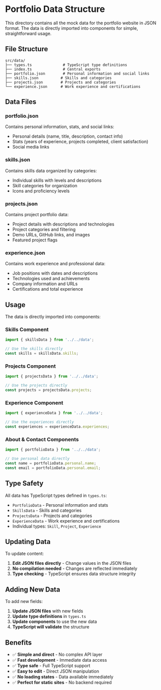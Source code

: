 # Portfolio Data Structure

This directory contains all the mock data for the portfolio website in JSON format. The data is directly imported into components for simple, straightforward usage.

## File Structure

```
src/data/
├── types.ts              # TypeScript type definitions
├── index.ts              # Central exports
├── portfolio.json        # Personal information and social links
├── skills.json          # Skills and categories
├── projects.json        # Projects and categories
└── experience.json      # Work experience and certifications
```

## Data Files

### portfolio.json
Contains personal information, stats, and social links:
- Personal details (name, title, description, contact info)
- Stats (years of experience, projects completed, client satisfaction)
- Social media links

### skills.json
Contains skills data organized by categories:
- Individual skills with levels and descriptions
- Skill categories for organization
- Icons and proficiency levels

### projects.json
Contains project portfolio data:
- Project details with descriptions and technologies
- Project categories and filtering
- Demo URLs, GitHub links, and images
- Featured project flags

### experience.json
Contains work experience and professional data:
- Job positions with dates and descriptions
- Technologies used and achievements
- Company information and URLs
- Certifications and total experience

## Usage

The data is directly imported into components:

### Skills Component
```typescript
import { skillsData } from '../../data';

// Use the skills directly
const skills = skillsData.skills;
```

### Projects Component
```typescript
import { projectsData } from '../../data';

// Use the projects directly
const projects = projectsData.projects;
```

### Experience Component
```typescript
import { experienceData } from '../../data';

// Use the experiences directly
const experiences = experienceData.experiences;
```

### About & Contact Components
```typescript
import { portfolioData } from '../../data';

// Use personal data directly
const name = portfolioData.personal.name;
const email = portfolioData.personal.email;
```

## Type Safety

All data has TypeScript types defined in `types.ts`:
- `PortfolioData` - Personal information and stats
- `SkillsData` - Skills and categories
- `ProjectsData` - Projects and categories  
- `ExperienceData` - Work experience and certifications
- Individual types: `Skill`, `Project`, `Experience`

## Updating Data

To update content:

1. **Edit JSON files directly** - Change values in the JSON files
2. **No compilation needed** - Changes are reflected immediately
3. **Type checking** - TypeScript ensures data structure integrity

## Adding New Data

To add new fields:

1. **Update JSON files** with new fields
2. **Update type definitions** in `types.ts`
3. **Update components** to use the new data
4. **TypeScript will validate** the structure

## Benefits

- ✅ **Simple and direct** - No complex API layer
- ✅ **Fast development** - Immediate data access
- ✅ **Type safe** - Full TypeScript support
- ✅ **Easy to edit** - Direct JSON manipulation
- ✅ **No loading states** - Data available immediately
- ✅ **Perfect for static sites** - No backend required
